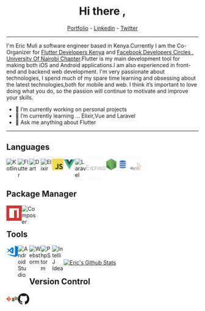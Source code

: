 
<h1 align="center">  Hi there ,</h1>


<p align="center">
  <a href="http://mulieric.skylabstech.co.ke/">Portfolio</a> -
  <a href="https://www.linkedin.com/in/eric-muli-005695173/">Linkedin</a> - 
  <a href="https://twitter.com/muli_eriq">Twitter</a>
</p>

-----------------------------------------------------------
I'm Eric Muli a software engineer based in Kenya.Currently I am the Co-Organizer for <a href="https://twitter.com/KenyaFlutterDev/">Flutter Developers Kenya</a>  and <a href="https://twitter.com/DevcUon">Facebook Developers Circles , University
Of Nairobi Chapter</a>.Flutter is my main development tool for making both iOS and Android applications.I am also experienced in front-end and backend web development.
I'm very passionate about technologies, I spend much of my spare time learning and obsessing about the latest  technologies,both for mobile and web. 
I think it’s important to love doing what you do, so the passion will continue to motivate and improve your skills.


- 🔭 I’m currently working on personal projects
- 🌱 I’m currently learning ... Elixir,Vue and Laravel
- 💬 Ask me anything about Flutter

-------------------------------------------------------------

## Languages

<a><img align="left" alt="Kotlin" width="30px" src="https://mk0sigezamu77feo2fi6.kinstacdn.com/wp-content/uploads/2017/07/logo_500x500.png" /><a/>
<a><img align="left" alt="Flutter" width="30px" src="https://strattonapps.com/wp-content/uploads/2020/02/flutter-logo-5086DD11C5-seeklogo.com_.png" /><a/>
<a><img align="left" alt="Dart" width="30px" src="https://www.kindpng.com/picc/m/176-1766682_dart-programming-language-hd-png-download.png" /><a/>
<a><img align="left" alt="Elixir" width="30px" src="https://images.squarespace-cdn.com/content/v1/5896a205d1758e289948f9b0/1528614013142-LIJHDYXK47AKG7G4OAYJ/ke17ZwdGBToddI8pDm48kLxnK526YWAH1qleWz-y7AFZw-zPPgdn4jUwVcJE1ZvWEtT5uBSRWt4vQZAgTJucoTqqXjS3CfNDSuuf31e0tVFUQAah1E2d0qOFNma4CJuw0VgyloEfPuSsyFRoaaKT76QvevUbj177dmcMs1F0H-0/ElixirIcon.png?format=1000w" /><a/>
<a><img align="left" alt="JavaScript" width="30px" src="https://raw.githubusercontent.com/github/explore/80688e429a7d4ef2fca1e82350fe8e3517d3494d/topics/javascript/javascript.png" /><a/>
<a><img align="left" alt="Vue" width="30px" src="https://raw.githubusercontent.com/github/explore/80688e429a7d4ef2fca1e82350fe8e3517d3494d/topics/vue/vue.png" /><a/>
<a><img align="left" alt="Laravel" width="30px" src="https://laravel.com/img/logomark.min.svg" /><a/>
 <a><img align="left" alt="Express" width="50px" src="https://raw.githubusercontent.com/github/explore/80688e429a7d4ef2fca1e82350fe8e3517d3494d/topics/express/express.png" /><a/>
<a><img align="left" alt="Node.js" width="30px" src="https://raw.githubusercontent.com/github/explore/80688e429a7d4ef2fca1e82350fe8e3517d3494d/topics/nodejs/nodejs.png" /><a/>
<a><img align="left" alt="SQL" width="30px" src="https://raw.githubusercontent.com/github/explore/80688e429a7d4ef2fca1e82350fe8e3517d3494d/topics/sql/sql.png" /><a/>
<a><img align="left" alt="MySQL" width="40px" src="https://raw.githubusercontent.com/github/explore/80688e429a7d4ef2fca1e82350fe8e3517d3494d/topics/mysql/mysql.png" /><a/>

<br />
<br />
<br/>

## Package Manager

<a><img align="left" alt="Npm" width="40px" src="https://raw.githubusercontent.com/github/explore/78df643247d429f6cc873026c0622819ad797942/topics/npm/npm.png" /><a/>
  <a><img align="left" alt="Composer" width="40px" src="https://getcomposer.org/img/logo-composer-transparent4.png" /><a/>

<br />
<br />

## Tools
<a><img align="left" alt="Visual Studio Code" width="30px" src="https://raw.githubusercontent.com/github/explore/80688e429a7d4ef2fca1e82350fe8e3517d3494d/topics/visual-studio-code/visual-studio-code.png" /><a/>
<a><img align="left" alt="Android Studio" width="30px" src="https://upload.wikimedia.org/wikipedia/commons/thumb/3/34/Android_Studio_icon.svg/512px-Android_Studio_icon.svg.png" /><a/>
<a><img align="left" alt="Webstorm" width="30px" src="https://seeklogo.com/images/W/webstorm-logo-691E749F21-seeklogo.com.png" /><a/>
<a><img align="left" alt="PhpStorm" width="30px" src="https://upload.wikimedia.org/wikipedia/commons/thumb/c/c8/PhpStorm_Logo.svg/1200px-PhpStorm_Logo.svg.png" /><a/>
<a><img align="left" alt="IntelliJ Idea" width="30px" src="https://upload.wikimedia.org/wikipedia/commons/thumb/d/d5/IntelliJ_IDEA_Logo.svg/1024px-IntelliJ_IDEA_Logo.svg.png" /><a/>


<br />
<br />

<a href="https://github.com/EricRootLee">
<img align="center" alt="Eric's Github Stats" src="https://github-readme-stats.codestackr.vercel.app/api?username=EricRootLee&show_icons=true&hide_border=true&count_private=true&include_all_commits=true&theme=radical" /></a>


## Version Control
<a><img align="left" alt="Git" width="30px" src="https://raw.githubusercontent.com/github/explore/80688e429a7d4ef2fca1e82350fe8e3517d3494d/topics/git/git.png" /><a/>
<a><img align="left" alt="GitHub" width="30px" src="https://raw.githubusercontent.com/github/explore/78df643247d429f6cc873026c0622819ad797942/topics/github/github.png" /><a/>
 <br />
